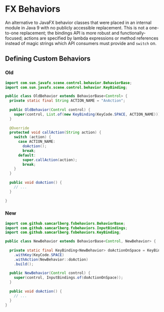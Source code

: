 # FX Behaviors

An alternative to JavaFX behavior classes that were placed in an internal module
in Java 9 with no publicly accessible replacement. This is not a one-to-one
replacement; the bindings API is more robust and functionally-focused;
actions are specified by lambda expressions or method references instead of
magic strings which API consumers must provide and `switch` on.

## Defining Custom Behaviors

### Old
```java
import com.sun.javafx.scene.control.behavior.BehaviorBase;
import com.sun.javafx.scene.control.behavior.KeyBinding;

public class OldBehavior extends BehaviorBase<Control> {
  private static final String ACTION_NAME = "AnAction";
  
  public OldBehavior(Control control) {
    super(control, List.of(new KeyBinding(KeyCode.SPACE, ACTION_NAME)));
  }
  
  @Override
  protected void callAction(String action) {
    switch (action) {
      case ACTION_NAME:
        doAction();
        break;
      default:
        super.callAction(action);
        break;
    }
  }
  
  public void doAction() {
    // ...
  }
  
}
```

### New
```java
import com.github.samcarlberg.fxbehaviors.BehaviorBase;
import com.github.samcarlberg.fxbehaviors.InputBindings;
import com.github.samcarlberg.fxbehaviors.KeyBinding;

public class NewBehavior extends BehaviorBase<Control, NewBehavior> {
  
  private static final KeyBinding<NewBehavior> doActionOnSpace = KeyBinding.<NewBehavior>builder()
    .withKey(KeyCode.SPACE)
    .withAction(NewBehavior::doAction)
    .build();
  
  public NewBehavior(Control control) {
    super(control, InputBindings.of(doActionOnSpace));
  }
  
  public void doAction() {
    // ...
  }
}
``` 
